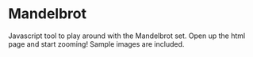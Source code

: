 # Mandelbrot
Javascript tool to play around with the Mandelbrot set. Open up the html page and start zooming! Sample images are included.
